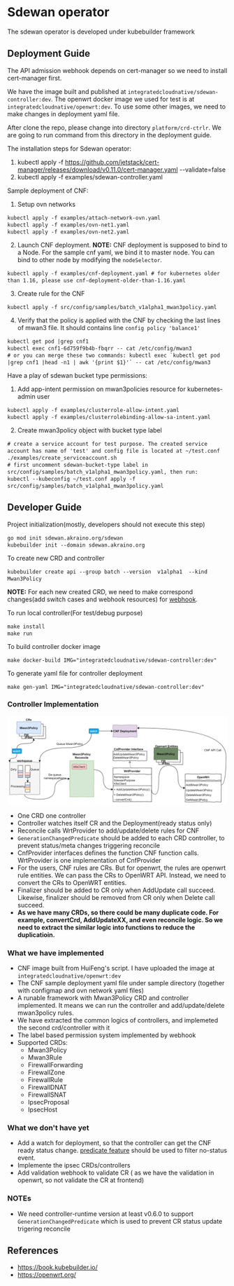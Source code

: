 # Sdewan operator

The sdewan operator is developed under kubebuilder framework

## Deployment Guide

The API admission webhook depends on cert-manager so we need to install cert-manager first.

We have the image built and published at `integratedcloudnative/sdewan-controller:dev`. The openwrt
docker image we used for test is at `integratedcloudnative/openwrt:dev`. To use some other images,
we need to make changes in deployment yaml file.

After clone the repo, please change into directory `platform/crd-ctrlr`.
We are going to run command from this directory in the deployment guide.

The installation steps for Sdewan operator:
1. kubectl apply -f https://github.com/jetstack/cert-manager/releases/download/v0.11.0/cert-manager.yaml --validate=false
2. kubectl apply -f examples/sdewan-controller.yaml

Sample deployment of CNF:
1. Setup ovn networks
  ```
  kubectl apply -f examples/attach-network-ovn.yaml
  kubectl apply -f examples/ovn-net1.yaml
  kubectl apply -f examples/ovn-net2.yaml
  ```
2. Launch CNF deployment. **NOTE:** CNF deployment is supposed to bind to a Node.
  For the sample cnf yaml, we bind it to master node. You can bind to other node by modifying the `nodeSelector`.
  ```
  kubectl apply -f examples/cnf-deployment.yaml # for kubernetes older than 1.16, please use cnf-deployment-older-than-1.16.yaml
  ```
3. Create rule for the CNF
  ```
  kubectl apply -f src/config/samples/batch_v1alpha1_mwan3policy.yaml
  ```
4. Verify that the policy is applied with the CNF by checking the last lines of mwan3 file. It should contains line `config policy 'balance1'`
  ```
  kubectl get pod |grep cnf1
  kubectl exec cnf1-6d759f9b4b-fbqrr -- cat /etc/config/mwan3
  # or you can merge these two commands: kubectl exec `kubectl get pod |grep cnf1 |head -n1 | awk '{print $1}'` -- cat /etc/config/mwan3
  ```

Have a play of sdewan bucket type permissions:
1. Add app-intent permission on mwan3policies resource for kubernetes-admin user
  ```
  kubectl apply -f examples/clusterrole-allow-intent.yaml
  kubectl apply -f examples/clusterrolebinding-allow-sa-intent.yaml
  ```
2. Create mwan3policy object with bucket type label
  ```
  # create a service account for test purpose. The created service account has name of 'test' and config file is located at ~/test.conf
  ./examples/create_serviceaccount.sh
  # first uncomment sdewan-bucket-type label in src/config/samples/batch_v1alpha1_mwan3policy.yaml, then run:
  kubectl --kubeconfig ~/test.conf apply -f src/config/samples/batch_v1alpha1_mwan3policy.yaml
  ```


## Developer Guide

Project initialization(mostly, developers should not execute this step)
```
go mod init sdewan.akraino.org/sdewan
kubebuilder init --domain sdewan.akraino.org
```

To create new CRD and controller
```
kubebuilder create api --group batch --version  v1alpha1  --kind  Mwan3Policy
```

**NOTE:** For each new created CRD, we need to make correspond changes(add switch cases and webhook resources) for [webhook](src/api/v1alpha1/bucket_permission_webhook.go).

To run local controller(For test/debug purpose)
```
make install
make run
```

To build controller docker image
```
make docker-build IMG="integratedcloudnative/sdewan-controller:dev"
```

To generate yaml file for controller deployment
```
make gen-yaml IMG="integratedcloudnative/sdewan-controller:dev"
```

### Controller Implementation

![sdewan_dev](diagrams/sdewan_dev.png)

- One CRD one controller
- Controller watches itself CR and the Deployment(ready status only)
- Reconcile calls WrtProvider to add/update/delete rules for CNF
- `GenerationChangedPredicate` should be added to each CRD controller, to prevent status/meta changes triggering reconcile
- CnfProvider interfaces defines the function CNF function calls. WrtProvider is one implementation of CnfProvider
- For the users, CNF rules are CRs. But for openwrt, the rules are openwrt rule entities. We can pass the CRs to OpenWRT API. Instead, we need to convert the CRs to OpenWRT entities.
- Finalizer should be added to CR only when AddUpdate call succeed. Likewise, finalizer should be removed from CR only when Delete call succeed.
- **As we have many CRDs, so there could be many duplicate code. For example, convertCrd, AddUpdateXX, and even reconcile logic. So we need to extract the similar logic into functions to reduce the duplicatioin.**

### What we have implemented

- CNF image built from HuiFeng's script. I have uploaded the image at `integratedcloudnative/openwrt:dev`
- The CNF sample deployment yaml file under sample directory (together with configmap and ovn network yaml files)
- A runable framework with Mwan3Policy CRD and controller implemented. It means we can run the controller and add/update/delete mwan3policy rules.
- We have extracted the common logics of controllers, and implemeted the second crd/controller with it
- The label based permission system implemented by webhook
- Supported CRDs:
  - Mwan3Policy
  - Mwan3Rule
  - FirewallForwarding
  - FirewallZone
  - FirewallRule
  - FirewallDNAT
  - FirewallSNAT
  - IpsecProposal
  - IpsecHost

### What we don't have yet

- Add a watch for deployment, so that the controller can get the CNF ready status change. [predicate feature](https://godoc.org/sigs.k8s.io/controller-runtime/pkg/predicate#example-Funcs) should be used to filter no-status event.
- Implemente the ipsec CRDs/controllers 
- Add validation webhook to validate CR ( as we have the validation in openwrt, so not validate the CR at frontend)

### NOTEs

- We need controller-runtime version at least v0.6.0 to support `GenerationChangedPredicate` which is used to prevent CR status update trigering reconcile

## References

- https://book.kubebuilder.io/
- https://openwrt.org/
